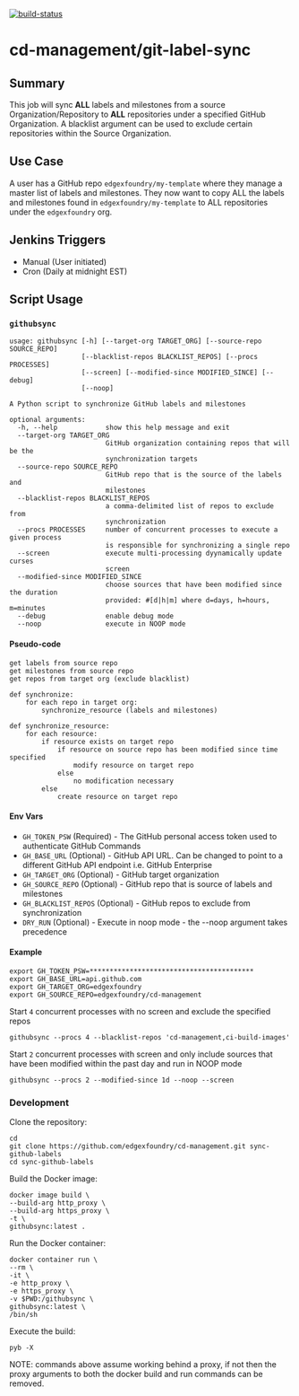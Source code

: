 [![build-status](https://jenkins.edgexfoundry.org/job/edgexfoundry/job/cd-management/job/git-label-sync/badge/icon)](https://jenkins.edgexfoundry.org/job/edgexfoundry/job/cd-management/job/git-label-sync)

# cd-management/git-label-sync

## Summary

This job will sync **ALL** labels and milestones from a source Organization/Repository to **ALL** repositories under a specified GitHub Organization. A blacklist argument can be used to exclude certain repositories within the Source Organization.

## Use Case

A user has a GitHub repo `edgexfoundry/my-template` where they manage a master list of labels and milestones. They now want to copy ALL the labels and milestones found in `edgexfoundry/my-template` to ALL repositories under the `edgexfoundry` org.

## Jenkins Triggers

* Manual (User initiated)
* Cron (Daily at midnight EST)

## Script Usage

### `githubsync`
```Script
usage: githubsync [-h] [--target-org TARGET_ORG] [--source-repo SOURCE_REPO]
                  [--blacklist-repos BLACKLIST_REPOS] [--procs PROCESSES]
                  [--screen] [--modified-since MODIFIED_SINCE] [--debug]
                  [--noop]

A Python script to synchronize GitHub labels and milestones

optional arguments:
  -h, --help            show this help message and exit
  --target-org TARGET_ORG
                        GitHub organization containing repos that will be the
                        synchronization targets
  --source-repo SOURCE_REPO
                        GitHub repo that is the source of the labels and
                        milestones
  --blacklist-repos BLACKLIST_REPOS
                        a comma-delimited list of repos to exclude from
                        synchronization
  --procs PROCESSES     number of concurrent processes to execute a given process
                        is responsible for synchronizing a single repo
  --screen              execute multi-processing dyynamically update curses
                        screen
  --modified-since MODIFIED_SINCE
                        choose sources that have been modified since the duration
                        provided: #[d|h|m] where d=days, h=hours, m=minutes
  --debug               enable debug mode
  --noop                execute in NOOP mode
```

#### Pseudo-code
```Script
get labels from source repo
get milestones from source repo
get repos from target org (exclude blacklist)

def synchronize:
    for each repo in target org:
        synchronize_resource (labels and milestones)

def synchronize_resource:
    for each resource:
        if resource exists on target repo
            if resource on source repo has been modified since time specified
                modify resource on target repo
            else
                no modification necessary
        else
            create resource on target repo
```

#### Env Vars

* `GH_TOKEN_PSW`       (Required) - The GitHub personal access token used to authenticate GitHub Commands
* `GH_BASE_URL`        (Optional) - GitHub API URL. Can be changed to point to a different GitHub API endpoint i.e. GitHub Enterprise
* `GH_TARGET_ORG`      (Optional) - GitHub target organization
* `GH_SOURCE_REPO`     (Optional) - GitHub repo that is source of labels and milestones
* `GH_BLACKLIST_REPOS` (Optional) - GitHub repos to exclude from synchronization
* `DRY_RUN`            (Optional) - Execute in noop mode - the --noop argument takes precedence

#### Example

```Script
export GH_TOKEN_PSW=*****************************************
export GH_BASE_URL=api.github.com
export GH_TARGET_ORG=edgexfoundry
export GH_SOURCE_REPO=edgexfoundry/cd-management
```

Start `4` concurrent processes with no screen and exclude the specified repos
```Script
githubsync --procs 4 --blacklist-repos 'cd-management,ci-build-images'
```

Start `2` concurrent processes with screen and only include sources that have been modified within the past day and run in NOOP mode
```Script
githubsync --procs 2 --modified-since 1d --noop --screen
```

### Development
Clone the repository:
```
cd
git clone https://github.com/edgexfoundry/cd-management.git sync-github-labels
cd sync-github-labels
```

Build the Docker image:
```
docker image build \
--build-arg http_proxy \
--build-arg https_proxy \
-t \
githubsync:latest .
```

Run the Docker container:
```
docker container run \
--rm \
-it \
-e http_proxy \
-e https_proxy \
-v $PWD:/githubsync \
githubsync:latest \
/bin/sh
```

Execute the build:
```
pyb -X
```
NOTE: commands above assume working behind a proxy, if not then the proxy arguments to both the docker build and run commands can be removed.
